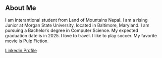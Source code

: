 ## About Me
I am interantional student from Land of Mountains Nepal. I am a rising Junior at Morgan State University, located in Baltimore, Maryland. I am pursuing a Bachelor’s degree in Computer Science. My expected graduation date is in 2025. I love to travel. I like to play soccer. My favorite movie is Pulp Fiction.

[Linkedin Profile](www.linkedin.com/in/manoj-rawal-33932420a)
